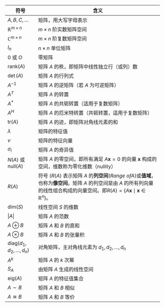 | 符号                                | 含义                                                         |
| ----------------------------------- | ------------------------------------------------------------ |
| $A, B, C, \dots$                    | 矩阵，用大写字母表示                                         |
| $\mathbb{R}^{m \times n}$           | $m \times n$ 阶实数矩阵空间                                  |
| $\mathbb{C}^{m \times n}$           | $m \times n$ 阶复数矩阵空间                                  |
| $I_n$                               | $n \times n$ 单位矩阵                                        |
| $0$ 或 $O$                          | 零矩阵                                                       |
| $\text{rank}(A)$                    | 矩阵 $A$ 的秩，即矩阵中线性独立行（或列）数                  |
| $\det(A)$                           | 矩阵 $A$ 的行列式                                            |
| $A^{-1}$                            | 矩阵 $A$ 的逆矩阵（若 $A$ 为可逆矩阵）                       |
| $A^T$                               | 矩阵 $A$ 的转置                                              |
| $A^*$                               | 矩阵 $A$ 的共轭转置（适用于复数矩阵）                        |
| $A^H$                               | 矩阵 $A$ 的厄米特转置（共轭转置，适用于复数矩阵）            |
| $\text{tr}(A)$                      | 矩阵 $A$ 的迹，即矩阵对角线元素的和                          |
| $\lambda$                           | 矩阵的特征值                                                 |
| $v$                                 | 矩阵的特征向量                                               |
| $\sigma_i$                          | 矩阵 $A$ 的奇异值                                            |
| $N(A)$ 或 $\text{null}(A)$          | 矩阵 $A$ 的零空间，即所有满足 $A \mathbf{x} = 0$ 的向量 $\mathbf{x}$ 构成的空间，维数称为零化维数（nullity） |
| $R(A)$                              | 符号 \($R(A)$ 表示矩阵 $A$ 的**列空间**($Range\  of A$)或**值域**，也称为**像空间**。矩阵 $A$ 的列空间是由 $A$ 的所有列向量的线性组合构成的向量空间。即$R(A) = \{ A \mathbf{x} \mid \mathbf{x} \in \mathbb{R}^n \}$。 |
| $\text{dim}(S)$                     | 线性空间 $S$ 的维数                                          |
| $\|A\|$                             | 矩阵 $A$ 的范数                                              |
| $A \oplus B$                        | 矩阵 $A$ 和 $B$ 的直和                                       |
| $A \otimes B$                       | 矩阵 $A$ 和 $B$ 的张量积                                     |
| $\text{diag}(d_1, d_2, \dots, d_n)$ | 对角矩阵，主对角线元素为 $d_1, d_2, \dots, d_n$              |
| $A^k$                               | 矩阵 $A$ 的 $k$ 次幂                                         |
| $S_A$                               | 由矩阵 $A$ 生成的线性空间                                    |
| $\text{eig}(A)$                     | 矩阵 $A$ 的特征值集合                                        |
| $A \sim B$                          | 矩阵 $A$ 和 $B$ 相似                                         |
| $A \cong B$                         | 矩阵 $A$ 和 $B$ 等价                                         |

